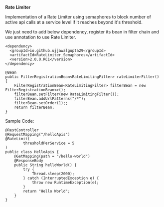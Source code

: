 **Rate Limiter**

Implementation of a Rate Limiter using semaphores to block number of active api calls at a service level if it reaches beyond it's threshold.

We just need to add below dependency, register its bean in filter chain and use annotation to use Rate Limiter.

```
<dependency>
  <groupId>io.github.ujjawalgupta29</groupId>
  <artifactId>RateLimiter_Semaphores</artifactId>
  <version>2.0.0.RC1</version>
</dependency>
```

```
@Bean
public FilterRegistrationBean<RateLimitingFilter> rateLimiterFilter() {
    FilterRegistrationBean<RateLimitingFilter> filterBean = new FilterRegistrationBean<>();
    filterBean.setFilter(new RateLimitingFilter());
    filterBean.addUrlPatterns("/*");
    filterBean.setOrder(1);;
    return filterBean;
}
```

Sample Code:
```
@RestController
@RequestMapping("/helloApis")
@RateLimit(
        thresholdPerService = 5
)
public class HelloApis {
    @GetMapping(path = "/hello-world")
    @ResponseBody
    public String helloWorld() {
        try {
            Thread.sleep(2000);
        } catch (InterruptedException e) {
            throw new RuntimeException(e);
        }
        return "Hello World";
    }
}
```
